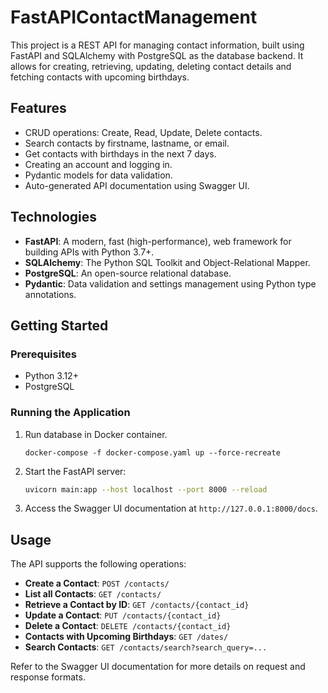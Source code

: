 # FastAPIContactManagement


This project is a REST API for managing contact information, built using FastAPI and SQLAlchemy with PostgreSQL as the database backend. It allows for creating, retrieving, updating, deleting contact details and fetching contacts with upcoming birthdays.

## Features

- CRUD operations: Create, Read, Update, Delete contacts.
- Search contacts by firstname, lastname, or email.
- Get contacts with birthdays in the next 7 days.
- Creating an account and logging in.
- Pydantic models for data validation.
- Auto-generated API documentation using Swagger UI.

## Technologies

- **FastAPI**: A modern, fast (high-performance), web framework for building APIs with Python 3.7+.
- **SQLAlchemy**: The Python SQL Toolkit and Object-Relational Mapper.
- **PostgreSQL**: An open-source relational database.
- **Pydantic**: Data validation and settings management using Python type annotations.

## Getting Started

### Prerequisites

- Python 3.12+
- PostgreSQL


### Running the Application

1. Run database in Docker container.

   ```
   docker-compose -f docker-compose.yaml up --force-recreate
   ```

2. Start the FastAPI server:
   ```sh
   uvicorn main:app --host localhost --port 8000 --reload
   ```
3. Access the Swagger UI documentation at `http://127.0.0.1:8000/docs`.

## Usage

The API supports the following operations:

- **Create a Contact**: `POST /contacts/`
- **List all Contacts**: `GET /contacts/`
- **Retrieve a Contact by ID**: `GET /contacts/{contact_id}`
- **Update a Contact**: `PUT /contacts/{contact_id}`
- **Delete a Contact**: `DELETE /contacts/{contact_id}`
- **Contacts with Upcoming Birthdays**: `GET /dates/`
- **Search Contacts**: `GET /contacts/search?search_query=...`


Refer to the Swagger UI documentation for more details on request and response formats.